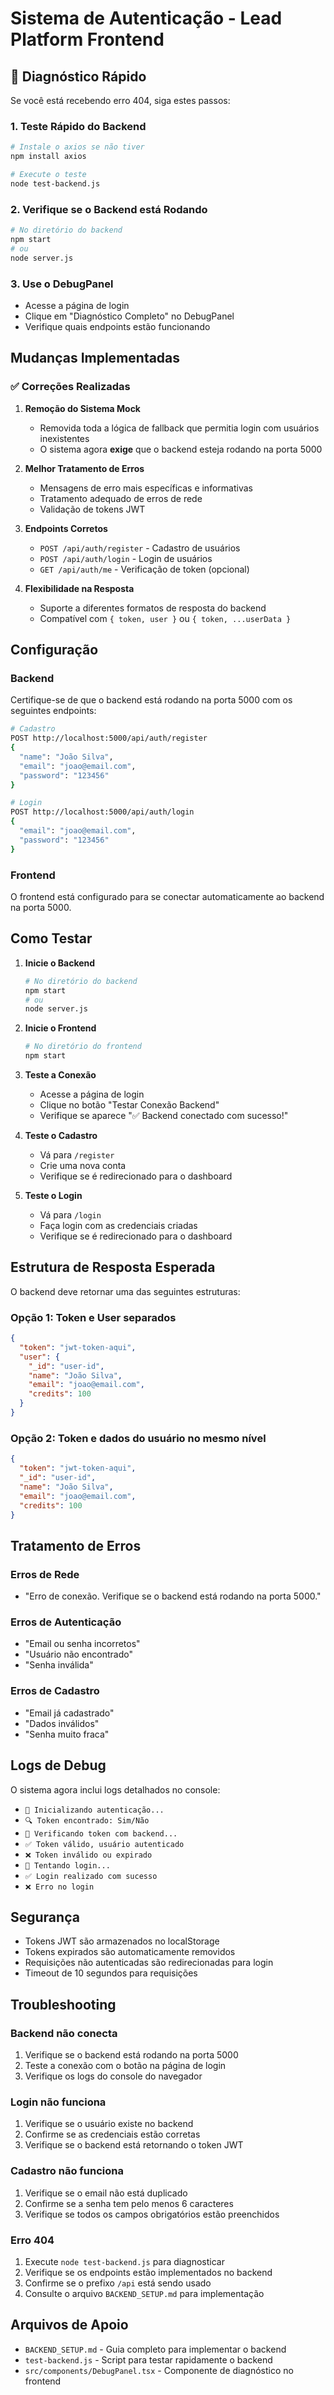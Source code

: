 # Sistema de Autenticação - Lead Platform Frontend

## 🚨 Diagnóstico Rápido

Se você está recebendo erro 404, siga estes passos:

### 1. Teste Rápido do Backend
```bash
# Instale o axios se não tiver
npm install axios

# Execute o teste
node test-backend.js
```

### 2. Verifique se o Backend está Rodando
```bash
# No diretório do backend
npm start
# ou
node server.js
```

### 3. Use o DebugPanel
- Acesse a página de login
- Clique em "Diagnóstico Completo" no DebugPanel
- Verifique quais endpoints estão funcionando

## Mudanças Implementadas

### ✅ Correções Realizadas

1. **Remoção do Sistema Mock**
   - Removida toda a lógica de fallback que permitia login com usuários inexistentes
   - O sistema agora **exige** que o backend esteja rodando na porta 5000

2. **Melhor Tratamento de Erros**
   - Mensagens de erro mais específicas e informativas
   - Tratamento adequado de erros de rede
   - Validação de tokens JWT

3. **Endpoints Corretos**
   - `POST /api/auth/register` - Cadastro de usuários
   - `POST /api/auth/login` - Login de usuários
   - `GET /api/auth/me` - Verificação de token (opcional)

4. **Flexibilidade na Resposta**
   - Suporte a diferentes formatos de resposta do backend
   - Compatível com `{ token, user }` ou `{ token, ...userData }`

## Configuração

### Backend
Certifique-se de que o backend está rodando na porta 5000 com os seguintes endpoints:

```bash
# Cadastro
POST http://localhost:5000/api/auth/register
{
  "name": "João Silva",
  "email": "joao@email.com", 
  "password": "123456"
}

# Login
POST http://localhost:5000/api/auth/login
{
  "email": "joao@email.com",
  "password": "123456"
}
```

### Frontend
O frontend está configurado para se conectar automaticamente ao backend na porta 5000.

## Como Testar

1. **Inicie o Backend**
   ```bash
   # No diretório do backend
   npm start
   # ou
   node server.js
   ```

2. **Inicie o Frontend**
   ```bash
   # No diretório do frontend
   npm start
   ```

3. **Teste a Conexão**
   - Acesse a página de login
   - Clique no botão "Testar Conexão Backend"
   - Verifique se aparece "✅ Backend conectado com sucesso!"

4. **Teste o Cadastro**
   - Vá para `/register`
   - Crie uma nova conta
   - Verifique se é redirecionado para o dashboard

5. **Teste o Login**
   - Vá para `/login`
   - Faça login com as credenciais criadas
   - Verifique se é redirecionado para o dashboard

## Estrutura de Resposta Esperada

O backend deve retornar uma das seguintes estruturas:

### Opção 1: Token e User separados
```json
{
  "token": "jwt-token-aqui",
  "user": {
    "_id": "user-id",
    "name": "João Silva",
    "email": "joao@email.com",
    "credits": 100
  }
}
```

### Opção 2: Token e dados do usuário no mesmo nível
```json
{
  "token": "jwt-token-aqui",
  "_id": "user-id",
  "name": "João Silva",
  "email": "joao@email.com",
  "credits": 100
}
```

## Tratamento de Erros

### Erros de Rede
- "Erro de conexão. Verifique se o backend está rodando na porta 5000."

### Erros de Autenticação
- "Email ou senha incorretos"
- "Usuário não encontrado"
- "Senha inválida"

### Erros de Cadastro
- "Email já cadastrado"
- "Dados inválidos"
- "Senha muito fraca"

## Logs de Debug

O sistema agora inclui logs detalhados no console:

- `🔄 Inicializando autenticação...`
- `🔍 Token encontrado: Sim/Não`
- `🔐 Verificando token com backend...`
- `✅ Token válido, usuário autenticado`
- `❌ Token inválido ou expirado`
- `🔐 Tentando login...`
- `✅ Login realizado com sucesso`
- `❌ Erro no login`

## Segurança

- Tokens JWT são armazenados no localStorage
- Tokens expirados são automaticamente removidos
- Requisições não autenticadas são redirecionadas para login
- Timeout de 10 segundos para requisições

## Troubleshooting

### Backend não conecta
1. Verifique se o backend está rodando na porta 5000
2. Teste a conexão com o botão na página de login
3. Verifique os logs do console do navegador

### Login não funciona
1. Verifique se o usuário existe no backend
2. Confirme se as credenciais estão corretas
3. Verifique se o backend está retornando o token JWT

### Cadastro não funciona
1. Verifique se o email não está duplicado
2. Confirme se a senha tem pelo menos 6 caracteres
3. Verifique se todos os campos obrigatórios estão preenchidos

### Erro 404
1. Execute `node test-backend.js` para diagnosticar
2. Verifique se os endpoints estão implementados no backend
3. Confirme se o prefixo `/api` está sendo usado
4. Consulte o arquivo `BACKEND_SETUP.md` para implementação

## Arquivos de Apoio

- `BACKEND_SETUP.md` - Guia completo para implementar o backend
- `test-backend.js` - Script para testar rapidamente o backend
- `src/components/DebugPanel.tsx` - Componente de diagnóstico no frontend 